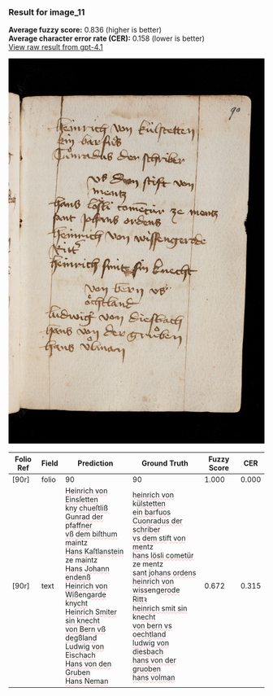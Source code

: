 ### Result for image_11
**Average fuzzy score:** 0.836 (higher is better)<br>**Average character error rate (CER):** 0.158 (lower is better)<br>[View raw result from gpt-4.1](https://github.com/RISE-UNIBAS/humanities_data_benchmark/blob/main/results/2025-10-28/T0273/request_T0273_image_11.json)

<img src="https://github.com/RISE-UNIBAS/humanities_data_benchmark/blob/main/benchmarks/medieval_manuscripts/images/image_11.jpg?raw=true" alt="image_11" width="800px">

<style>
.diff { text-decoration: underline; text-decoration-color: #ffcccc; text-decoration-style: wavy; }
</style>

| Folio Ref | Field | Prediction | Ground Truth | Fuzzy Score | CER |
|-----------|-------|------------|--------------|-------------|-----|
| [90r] | folio | 90 | 90 | 1.000 | 0.000 |
| [90r] | text | <span class="diff">Heinrich von Einsſetten<br></span>k<span class="diff">ny chueſtliß<br>Gunrad der p</span>f<span class="diff">a</span>f<span class="diff">fner<br>vß dem biſthum<br>mai</span>ntz<br><span class="diff">Hans Kaſtlanstein</span> ze m<span class="diff">ai</span>ntz<br><span class="diff">Hans Johann endenß<br>Heinrich von Wiß</span>eng<span class="diff">arde<br></span>kn<span class="diff">ycht<br>Heinrich Smiter sin knecht<br>von Bern vß<br>de</span>g<span class="diff">ßland<br>Ludwi</span>g<span class="diff"> von Eischach<br>Hans von den Gruben<br>Hans Neman</span> | <span class="diff">heinrich von </span>k<span class="diff">ülstetten<br> ein bar</span>f<span class="diff">uos<br> Cuonradus der schriber<br> vs dem sti</span>f<span class="diff">t von<br> me</span>ntz<br><span class="diff"> hans lösli cometür</span> ze m<span class="diff">e</span>ntz<br><span class="diff"> sant johans ordens<br> heinrich von wiss</span>eng<span class="diff">erode<br> Rittꝛ <br> heinrich smit sin </span>kn<span class="diff">echt<br> von bern vs oechtland<br> ludwi</span>g<span class="diff"> von diesbach<br> hans von der </span>g<span class="diff">ruoben<br> hans volman</span> | 0.672 | 0.315 |

